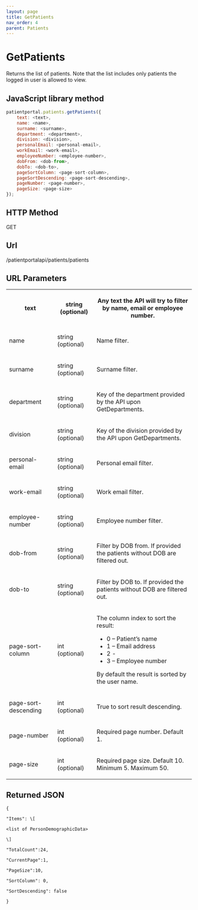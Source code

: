 ```yaml
---
layout: page
title: GetPatients
nav_order: 4
parent: Patients
---
```


# GetPatients

Returns the list of patients. Note that the list includes only patients the logged in user is allowed to view.

## JavaScript library method

```javascript
patientportal.patients.getPatients({
    text: <text>,
    name: <name>,
    surname: <surname>,
    department: <department>,
    division: <division>,
    personalEmail: <personal-email>,
    workEmail: <work-email>,
    employeeNumber: <employee-number>,
    dobFrom: <dob-from>,
    dobTo: <dob-to>,
    pageSortColumn: <page-sort-column>,
    pageSortDescending: <page-sort-descending>,
    pageNumber: <page-number>,
    pageSize: <page-size>
});
```

## HTTP Method

GET

## ****Url****

/patientportalapi/patients/patients

## URL Parameters

<table><tbody><tr><th><p>text</p></th><th><p>string (optional)</p></th><th><p>Any text the API will try to filter by name, email or employee number.</p></th></tr><tr><td><p>name</p></td><td><p>string (optional)</p></td><td><p>Name filter.</p></td></tr><tr><td><p>surname</p></td><td><p>string (optional)</p></td><td><p>Surname filter.</p></td></tr><tr><td><p>department</p></td><td><p>string (optional)</p></td><td><p>Key of the department provided by the API upon GetDepartments.</p></td></tr><tr><td><p>division</p></td><td><p>string (optional)</p></td><td><p>Key of the division provided by the API upon GetDepartments.</p></td></tr><tr><td><p>personal-email</p></td><td><p>string (optional)</p></td><td><p>Personal email filter.</p></td></tr><tr><td><p>work-email</p></td><td><p>string (optional)</p></td><td><p>Work email filter.</p></td></tr><tr><td><p>employee-number</p></td><td><p>string (optional)</p></td><td><p>Employee number filter.</p></td></tr><tr><td><p>dob-from</p></td><td><p>string (optional)</p></td><td><p>Filter by DOB from. If provided the patients without DOB are filtered out.</p></td></tr><tr><td><p>dob-to</p></td><td><p>string (optional)</p></td><td><p>Filter by DOB to. If provided the patients without DOB are filtered out.</p></td></tr><tr><td><p>page-sort-column</p></td><td><p>int (optional)</p></td><td><p>The column index to sort the result:</p><ul><li>0 – Patient’s name</li><li>1 – Email address</li><li>2 - <ignored></li><li>3 – Employee number</li></ul><p>By default the result is sorted by the user name.</p></td></tr><tr><td><p>page-sort-descending</p></td><td><p>int (optional)</p></td><td><p>True to sort result descending.</p></td></tr><tr><td><p>page-number</p></td><td><p>int (optional)</p></td><td><p>Required page number. Default 1.</p></td></tr><tr><td><p>page-size</p></td><td><p>int (optional)</p></td><td><p>Required page size. Default 10. Minimum 5. Maximum 50.</p></td></tr></tbody></table>

## Returned JSON

```
{

"Items": \[

<list of PersonDemographicData>

\]

"TotalCount":24,

"CurrentPage":1,

"PageSize":10,

"SortColumn": 0,

"SortDescending": false

}
```
